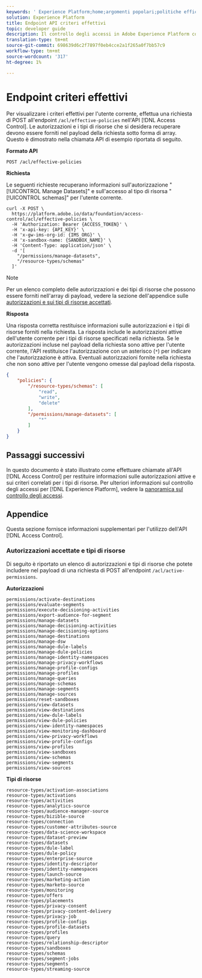```yaml
---
keywords: ' Experience Platform;home;argomenti popolari;politiche efficaci;accedere all''API di controllo'
solution: Experience Platform
title: Endpoint API criteri effettivi
topic: developer guide
description: Il controllo degli accessi in Adobe Experience Platform consente di gestire ruoli e autorizzazioni per diverse funzionalità della piattaforma utilizzando l'Adobe Admin Console. Questo documento funge da guida per la visualizzazione dei criteri effettivi tramite l'API di controllo degli accessi per Adobe Experience Platform.
translation-type: tm+mt
source-git-commit: 698639d6c2f7897f0eb4cce2a1f265a0f7bb57c9
workflow-type: tm+mt
source-wordcount: '317'
ht-degree: 1%

---
```



# Endpoint criteri effettivi

Per visualizzare i criteri effettivi per l&#39;utente corrente, effettua una richiesta di POST all&#39;endpoint `/acl/effective-policies` nell&#39;API [!DNL Access Control]. Le autorizzazioni e i tipi di risorse che si desidera recuperare devono essere forniti nel payload della richiesta sotto forma di array. Questo è dimostrato nella chiamata API di esempio riportata di seguito.

**Formato API**

```http
POST /acl/effective-policies
```

**Richiesta**

Le seguenti richieste recuperano informazioni sull&#39;autorizzazione &quot;[!UICONTROL Manage Datasets]&quot; e sull&#39;accesso al tipo di risorsa &quot;[!UICONTROL schemas]&quot; per l&#39;utente corrente.

```shell
curl -X POST \
  https://platform.adobe.io/data/foundation/access-control/acl/effective-policies \
  -H 'Authorization: Bearer {ACCESS_TOKEN}' \
  -H 'x-api-key: {API_KEY}' \
  -H 'x-gw-ims-org-id: {IMS_ORG}' \
  -H 'x-sandbox-name: {SANDBOX_NAME}' \
  -H 'Content-Type: application/json' \
  -d '[
    "/permissions/manage-datasets",
    "/resource-types/schemas"
  ]'
```

>[!NOTE]
>
>Per un elenco completo delle autorizzazioni e dei tipi di risorse che possono essere forniti nell&#39;array di payload, vedere la sezione dell&#39;appendice sulle [autorizzazioni e sui tipi di risorse accettati](#accepted-permissions-and-resource-types).

**Risposta**

Una risposta corretta restituisce informazioni sulle autorizzazioni e i tipi di risorse forniti nella richiesta. La risposta include le autorizzazioni attive dell&#39;utente corrente per i tipi di risorse specificati nella richiesta. Se le autorizzazioni incluse nel payload della richiesta sono attive per l&#39;utente corrente, l&#39;API restituisce l&#39;autorizzazione con un asterisco (`*`) per indicare che l&#39;autorizzazione è attiva. Eventuali autorizzazioni fornite nella richiesta che non sono attive per l&#39;utente vengono omesse dal payload della risposta.

```json
{
    "policies": {
        "/resource-types/schemas": [
            "read",
            "write",
            "delete"
        ],
        "/permissions/manage-datasets": [
            "*"
        ]
    }
}
```

## Passaggi successivi

In questo documento è stato illustrato come effettuare chiamate all&#39;API [!DNL Access Control] per restituire informazioni sulle autorizzazioni attive e sui criteri correlati per i tipi di risorse. Per ulteriori informazioni sul controllo degli accessi per [!DNL Experience Platform], vedere la [panoramica sul controllo degli accessi](../home.md).

## Appendice

Questa sezione fornisce informazioni supplementari per l&#39;utilizzo dell&#39;API [!DNL Access Control].

### Autorizzazioni accettate e tipi di risorse

Di seguito è riportato un elenco di autorizzazioni e tipi di risorse che potete includere nel payload di una richiesta di POST all&#39;endpoint `/acl/active-permissions`.

**Autorizzazioni**

```plaintext
permissions/activate-destinations
permissions/evaluate-segments
permissions/execute-decisioning-activities
permissions/export-audience-for-segment
permissions/manage-datasets
permissions/manage-decisioning-activities
permissions/manage-decisioning-options
permissions/manage-destinations
permissions/manage-dsw
permissions/manage-dule-labels
permissions/manage-dule-policies
permissions/manage-identity-namespaces
permissions/manage-privacy-workflows
permissions/manage-profile-configs
permissions/manage-profiles
permissions/manage-queries
permissions/manage-schemas
permissions/manage-segments
permissions/manage-sources
permissions/reset-sandboxes
permissions/view-datasets
permissions/view-destinations
permissions/view-dule-labels
permissions/view-dule-policies
permissions/view-identity-namespaces
permissions/view-monitoring-dashboard
permissions/view-privacy-workflows
permissions/view-profile-configs
permissions/view-profiles
permissions/view-sandboxes
permissions/view-schemas
permissions/view-segments
permissions/view-sources
```

**Tipi di risorse**

```plaintext
resource-types/activation-associations
resource-types/activations
resource-types/activities
resource-types/analytics-source
resource-types/audience-manager-source
resource-types/bizible-source
resource-types/connection
resource-types/customer-attributes-source
resource-types/data-science-workspace
resource-types/dataset-preview
resource-types/datasets
resource-types/dule-label
resource-types/dule-policy
resource-types/enterprise-source
resource-types/identity-descriptor
resource-types/identity-namespaces
resource-types/launch-source
resource-types/marketing-action
resource-types/marketo-source
resource-types/monitoring
resource-types/offers
resource-types/placements
resource-types/privacy-consent
resource-types/privacy-content-delivery
resource-types/privacy-job
resource-types/profile-configs
resource-types/profile-datasets
resource-types/profiles
resource-types/query
resource-types/relationship-descriptor
resource-types/sandboxes
resource-types/schemas
resource-types/segment-jobs
resource-types/segments
resource-types/streaming-source
```
